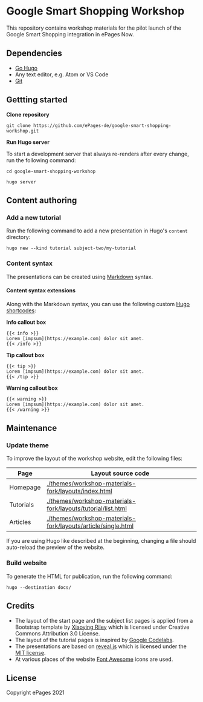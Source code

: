 # Google Smart Shopping Workshop

This repository contains workshop materials for the pilot launch of the Google Smart Shopping integration in ePages Now.

## Dependencies

- [Go Hugo](https://gohugo.io/getting-started/installing)
- Any text editor, e.g. Atom or VS Code
- [Git](https://git-scm.com/downloads)

## Gettting started

**Clone repository**

```
git clone https://github.com/ePages-de/google-smart-shopping-workshop.git
```

**Run Hugo server**

To start a development server that always re-renders after every change, run the following command:

```
cd google-smart-shopping-workshop

hugo server
```

## Content authoring

### Add a new tutorial

Run the following command to add a new presentation in Hugo's `content` directory:

```
hugo new --kind tutorial subject-two/my-tutorial
```

### Content syntax

The presentations can be created using [Markdown](https://www.markdownguide.org/basic-syntax) syntax.

#### Content syntax extensions

Along with the Markdown syntax, you can use the following custom [Hugo shortcodes](https://gohugo.io/content-management/shortcodes):

**Info callout box**

```
{{< info >}}
Lorem [impsum](https://example.com) dolor sit amet.
{{< /info >}}
```

**Tip callout box**

```
{{< tip >}}
Lorem [impsum](https://example.com) dolor sit amet.
{{< /tip >}}
```

**Warning callout box**

```
{{< warning >}}
Lorem [impsum](https://example.com) dolor sit amet.
{{< /warning >}}
```

## Maintenance

### Update theme

To improve the layout of the workshop website, edit the following files:

| Page | Layout source code |
|--|--|
| Homepage | [./themes/workshop-materials-fork/layouts/index.html](./themes/workshop-materials-fork/layouts/index.html) |
| Tutorials | [./themes/workshop-materials-fork/layouts/tutorial/list.html](./themes/workshop-materials-fork/layouts/tutorial/list.html) |
| Articles | [./themes/workshop-materials-fork/layouts/article/single.html](./themes/workshop-materials-fork/layouts/article/single.html) |

If you are using Hugo like described at the beginning, changing a file should auto-reload the preview of the website.

### Build website

To generate the HTML for publication, run the following command:

```
hugo --destination docs/
```

## Credits

- The layout of the start page and the subject list pages is applied from a Bootstrap template by [Xiaoying Riley](https://themes.3rdwavemedia.com/) which is licensed under Creative Commons Attribution 3.0 License.
- The layout of the tutorial pages is inspired by [Google Codelabs](https://github.com/googlecodelabs/tools).
- The presentations are based on [reveal.js](https://revealjs.com/) which is licensed under the [MIT license](https://github.com/hakimel/reveal.js/blob/master/LICENSE).
- At various places of the website [Font Awesome](https://fontawesome.com/) icons are used.

## License

Copyright ePages 2021
